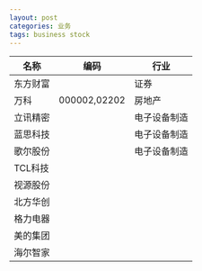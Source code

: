 ```yaml
---
layout: post
categories: 业务
tags: business stock
---
```




| 名称     | 编码         | 行业         |
| -------- | ------------ | ------------ |
| 东方财富 |              | 证券         |
| 万科     | 000002,02202 | 房地产       |
| 立讯精密 |              | 电子设备制造 |
| 蓝思科技 |              | 电子设备制造 |
| 歌尔股份 |              | 电子设备制造 |
| TCL科技  |              |              |
| 视源股份 |              |              |
| 北方华创 |              |              |
| 格力电器 |              |              |
| 美的集团 |              |              |
| 海尔智家 |              |              |


